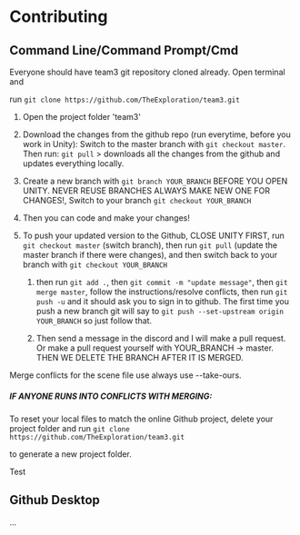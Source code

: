 # Contributing




## Command Line/Command Prompt/Cmd

Everyone should have team3 git repository cloned already. Open terminal and 

run `git clone https://github.com/TheExploration/team3.git`

1. Open the project folder 'team3'

2. Download the changes from the github repo (run everytime, before you work in Unity): Switch to the master branch with `git checkout master`. Then run: `git pull` > downloads all the changes from the github and updates everything locally. 

2. Create a new branch with `git branch YOUR_BRANCH` BEFORE YOU OPEN UNITY. NEVER REUSE BRANCHES ALWAYS MAKE NEW ONE FOR CHANGES!, Switch to your branch `git checkout YOUR_BRANCH`

4. Then you can code and make your changes!

5. To push your updated version to the Github, CLOSE UNITY FIRST, run `git checkout master` (switch branch), then run `git pull` (update the master branch if there were changes), and then switch back to your branch with `git checkout YOUR_BRANCH`


    1. then run `git add .`, then `git commit -m "update message"`, then `git merge master`, follow the instructions/resolve conflicts, then run `git push -u` and it should ask you to sign in to github. The first time you push a new branch git will say to `git push --set-upstream origin YOUR_BRANCH` so just follow that.



    2. Then send a message in the discord and I will make a pull request. Or make a pull request yourself with YOUR_BRANCH -> master. THEN WE DELETE THE BRANCH AFTER IT IS MERGED.

Merge conflicts for the scene file use always use --take-ours.

##### IF ANYONE RUNS INTO CONFLICTS WITH MERGING:
To reset your local files to match the online Github project, delete your project folder and run `git clone https://github.com/TheExploration/team3.git`

to generate a new project folder.

Test

## Github Desktop

...